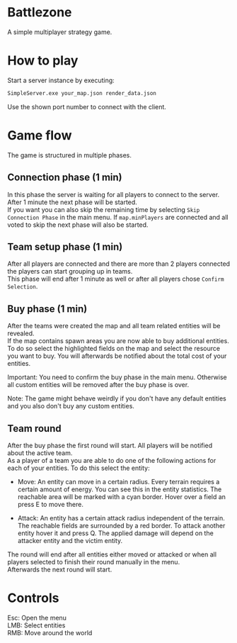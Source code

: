 # Battlezone

A simple multiplayer strategy game.

# How to play
Start a server instance by executing:
```cmd
SimpleServer.exe your_map.json render_data.json
```

Use the shown port number to connect with the client.

# Game flow
The game is structured in multiple phases.

## Connection phase (1 min)
In this phase the server is waiting for all players to connect to the server. After 1 minute the next phase will be started. <br>
If you want you can also skip the remaining time by selecting `Skip Connection Phase` in the main menu. If `map.minPlayers` are connected and all voted to skip the next phase will also be started.

## Team setup phase (1 min)
After all players are connected and there are more than 2 players connected the players can start grouping up in teams. <br>
This phase will end after 1 minute as well or after all players chose `Confirm Selection`.

## Buy phase (1 min)
After the teams were created the map and all team related entities will be revealed. <br>
If the map contains spawn areas you are now able to buy additional entities. To do so select the highlighted fields on the map and select the resource you want to buy. You will afterwards be notified about the total cost of your entities.

Important: You need to confirm the buy phase in the main menu. Otherwise all custom entities will be removed after the buy phase is over.

Note: The game might behave weirdly if you don't have any default entities and you also don't buy any custom entities.

## Team round
After the buy phase the first round will start. All players will be notified about the active team. <br>
As a player of a team you are able to do one of the following actions for each of your entities. To do this select the entity:

- Move: An entity can move in a certain radius. Every terrain requires a certain amount of energy. You can see this in the entity statistics. The reachable area will be marked with a cyan border. Hover over a field an press E to move there.

- Attack: An entity has a certain attack radius independent of the terrain. The reachable fields are surrounded by a red border. To attack another entity hover it and press Q. The applied damage will depend on the attacker entity and the victim entity.

The round will end after all entities either moved or attacked or when all players selected to finish their round manually in the menu. <br>
Afterwards the next round will start.

# Controls
Esc: Open the menu <br>
LMB: Select entities <br>
RMB: Move around the world <br>
